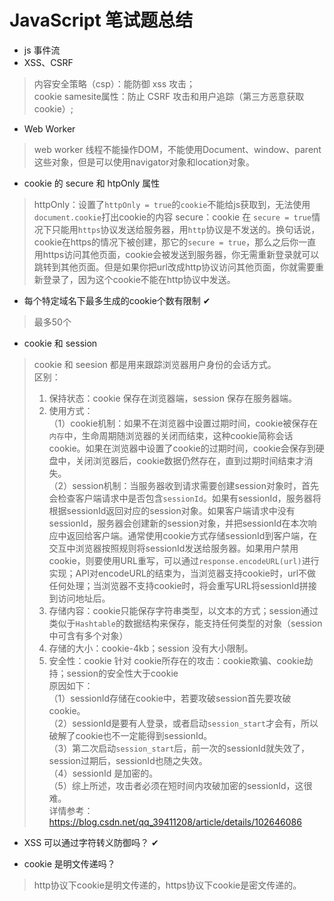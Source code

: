 # JavaScript 笔试题总结
- js 事件流
- XSS、CSRF
>内容安全策略（csp）：能防御 xss 攻击；  
cookie samesite属性：防止 CSRF 攻击和用户追踪（第三方恶意获取cookie）;
- Web Worker
>web worker 线程不能操作DOM，不能使用Document、window、parent这些对象，但是可以使用navigator对象和location对象。
- cookie 的 secure 和 htpOnly 属性
>httpOnly：设置了`httpOnly = true`的`cookie`不能给js获取到，无法使用`document.cookie`打出cookie的内容
secure：cookie 在 `secure = true`情况下只能用`https`协议发送给服务器，用`http`协议是不发送的。换句话说，cookie在https的情况下被创建，那它的`secure = true`，那么之后你一直用https访问其他页面，cookie会被发送到服务器，你无需重新登录就可以跳转到其他页面。但是如果你把url改成http协议访问其他页面，你就需要重新登录了，因为这个cookie不能在http协议中发送。
- 每个特定域名下最多生成的cookie个数有限制  ✔
>最多50个
- cookie 和 session
>cookie 和 seesion 都是用来跟踪浏览器用户身份的会话方式。  
>区别：
>1. 保持状态：cookie 保存在浏览器端，session 保存在服务器端。
>2. 使用方式：  
>（1）cookie机制：如果不在浏览器中设置过期时间，cookie被保存在`内存`中，生命周期随浏览器的关闭而结束，这种cookie简称会话cookie。如果在浏览器中设置了cookie的过期时间，cookie会保存到硬盘中，关闭浏览器后，cookie数据仍然存在，直到过期时间结束才消失。  
>（2）session机制：当服务器收到请求需要创建session对象时，首先会检查客户端请求中是否包含`sessionId`。如果有sessionId，服务器将根据sessionId返回对应的session对象。如果客户端请求中没有sessionId，服务器会创建新的session对象，并把sessionId在本次响应中返回给客户端。通常使用cookie方式存储sessionId到客户端，在交互中浏览器按照规则将sessionId发送给服务器。如果用户禁用cookie，则要使用URL重写，可以通过`response.encodeURL(url)`进行实现；API对encodeURL的结束为，当浏览器支持cookie时，url不做任何处理；当浏览器不支持cookie时，将会重写URL将sessionId拼接到访问地址后。
>3. 存储内容：cookie只能保存字符串类型，以文本的方式；session通过类似于`Hashtable`的数据结构来保存，能支持任何类型的对象（session中可含有多个对象）
>4. 存储的大小：cookie-4kb；session 没有大小限制。
>5. 安全性：cookie 针对 cookie所存在的攻击：cookie欺骗、cookie劫持；session的安全性大于cookie  
原因如下：  
（1）sessionId存储在cookie中，若要攻破session首先要攻破cookie。  
（2）sessionId是要有人登录，或者启动`session_start`才会有，所以破解了cookie也不一定能得到sessionId。  
（3）第二次启动`session_start`后，前一次的sessionId就失效了，session过期后，sessionId也随之失效。  
（4）sessionId 是加密的。  
（5）综上所述，攻击者必须在短时间内攻破加密的sessionId，这很难。  
详情参考：https://blog.csdn.net/qq_39411208/article/details/102646086

- XSS 可以通过字符转义防御吗？ ✔

- cookie 是明文传递吗？
> http协议下cookie是明文传递的，https协议下cookie是密文传递的。
